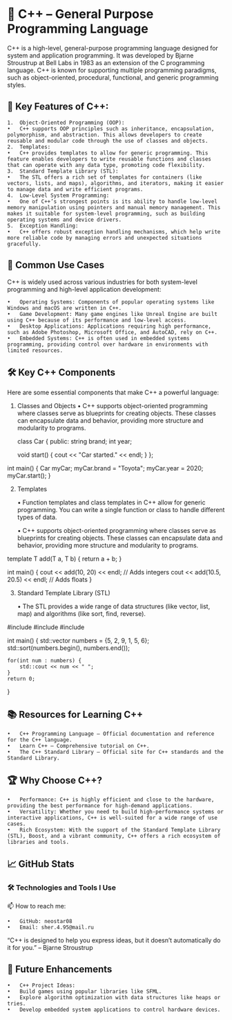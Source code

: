 # 🚀 C++ – General Purpose Programming Language

C++ is a high-level, general-purpose programming language designed for system and application programming. It was developed by Bjarne Stroustrup at Bell Labs in 1983 as an extension of the C programming language. C++ is known for supporting multiple programming paradigms, such as object-oriented, procedural, functional, and generic programming styles.

## 🌟 Key Features of C++:

	1.	Object-Oriented Programming (OOP):
	•	C++ supports OOP principles such as inheritance, encapsulation, polymorphism, and abstraction. This allows developers to create reusable and modular code through the use of classes and objects.
	2.	Templates:
	•	C++ provides templates to allow for generic programming. This feature enables developers to write reusable functions and classes that can operate with any data type, promoting code flexibility.
	3.	Standard Template Library (STL):
	•	The STL offers a rich set of templates for containers (like vectors, lists, and maps), algorithms, and iterators, making it easier to manage data and write efficient programs.
	4.	Low-Level System Programming:
	•	One of C++’s strongest points is its ability to handle low-level memory manipulation using pointers and manual memory management. This makes it suitable for system-level programming, such as building operating systems and device drivers.
	5.	Exception Handling:
	•	C++ offers robust exception handling mechanisms, which help write more reliable code by managing errors and unexpected situations gracefully.

## 🔧 Common Use Cases

C++ is widely used across various industries for both system-level programming and high-level application development:

	•	Operating Systems: Components of popular operating systems like Windows and macOS are written in C++.
	•	Game Development: Many game engines like Unreal Engine are built using C++ because of its performance and low-level access.
	•	Desktop Applications: Applications requiring high performance, such as Adobe Photoshop, Microsoft Office, and AutoCAD, rely on C++.
	•	Embedded Systems: C++ is often used in embedded systems programming, providing control over hardware in environments with limited resources.

## 🛠️ Key C++ Components

Here are some essential components that make C++ a powerful language:

1. Classes and Objects
   	•	C++ supports object-oriented programming where classes serve as blueprints for creating objects. These classes can encapsulate data and behavior, providing more structure and modularity to programs.

 
   class Car {
public:
    string brand;
    int year;

    void start() {
        cout << "Car started." << endl;
    }
};

int main() {
    Car myCar;
    myCar.brand = "Toyota";
    myCar.year = 2020;
    myCar.start();
}

2. Templates

	•	Function templates and class templates in C++ allow for generic programming. You can write a single function or class to handle different types of data.

	•	C++ supports object-oriented programming where classes serve as blueprints for creating objects. These classes can encapsulate data and behavior, providing more structure and modularity to programs.

template <typename T>
T add(T a, T b) {
    return a + b;
}

int main() {
    cout << add(10, 20) << endl;  // Adds integers
    cout << add(10.5, 20.5) << endl;  // Adds floats
}

3. Standard Template Library (STL)

	•	The STL provides a wide range of data structures (like vector, list, map) and algorithms (like sort, find, reverse).

#include <iostream>
#include <vector>
#include <algorithm>

int main() {
    std::vector<int> numbers = {5, 2, 9, 1, 5, 6};
    std::sort(numbers.begin(), numbers.end());

    for(int num : numbers) {
        std::cout << num << " ";
    }
    return 0;
}

## 📚 Resources for Learning C++

	•	C++ Programming Language – Official documentation and reference for the C++ language.
	•	Learn C++ – Comprehensive tutorial on C++.
	•	The C++ Standard Library – Official site for C++ standards and the Standard Library.

## 🏆 Why Choose C++?

	•	Performance: C++ is highly efficient and close to the hardware, providing the best performance for high-demand applications.
	•	Versatility: Whether you need to build high-performance systems or interactive applications, C++ is well-suited for a wide range of use cases.
	•	Rich Ecosystem: With the support of the Standard Template Library (STL), Boost, and a vibrant community, C++ offers a rich ecosystem of libraries and tools.

## 📈 GitHub Stats
### 🛠️ Technologies and Tools I Use
📫 How to reach me:

	•	GitHub: neostar08
	•	Email: sher.4.95@mail.ru

“C++ is designed to help you express ideas, but it doesn’t automatically do it for you.” – Bjarne Stroustrup

## 📝 Future Enhancements

	•	C++ Project Ideas:
	•	Build games using popular libraries like SFML.
	•	Explore algorithm optimization with data structures like heaps or tries.
	•	Develop embedded system applications to control hardware devices.




